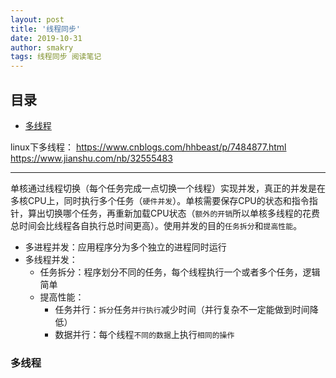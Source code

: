 ```yaml
---
layout: post
title: '线程同步'
date: 2019-10-31
author: smakry
tags: 线程同步 阅读笔记
---
```


>  

## 目录  

- [多线程](#list_1)

linux下多线程：
<https://www.cnblogs.com/hhbeast/p/7484877.html>  
<https://www.jianshu.com/nb/32555483>  

---

单核通过线程切换（每个任务完成一点切换一个线程）实现并发，真正的并发是在多核CPU上，同时执行多个任务（`硬件并发`）。单核需要保存CPU的状态和指令指针，算出切换哪个任务，再重新加载CPU状态（`额外的开销`所以单核多线程的花费总时间会比线程各自执行总时间更高）。使用并发的目的`任务拆分`和`提高性能`。

- 多进程并发：应用程序分为多个独立的进程同时运行 
- 多线程并发：  
    - 任务拆分：程序划分不同的任务，每个线程执行一个或者多个任务，逻辑简单
    - 提高性能：
        - 任务并行：`拆分`任务`并行执行`减少时间（并行复杂不一定能做到时间降低）  
        - 数据并行：每个线程`不同的数据`上执行`相同的操作`  

### <span id = "list_0"></span> 多线程  
